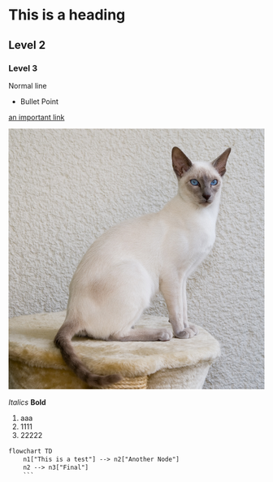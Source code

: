 # This is a heading

## Level 2

### Level 3

Normal line 

- Bullet Point

[an important link](https://en.wikipedia.org/wiki/Cat)

![Picture of a cat](Images/Siam_lilacpoint.jpg "Siam_lilacpoint.jpg")

*Italics* **Bold**

1. aaa
1. 1111
1. 22222


```mermaid
flowchart TD
    n1["This is a test"] --> n2["Another Node"]
    n2 --> n3["Final"]
    ```